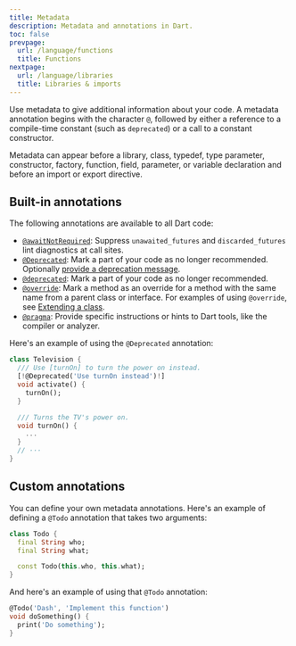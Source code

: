 ```yaml
---
title: Metadata
description: Metadata and annotations in Dart.
toc: false
prevpage:
  url: /language/functions
  title: Functions
nextpage:
  url: /language/libraries
  title: Libraries & imports
---
```



Use metadata to give additional information about your code. A metadata
annotation begins with the character `@`, followed by either a reference
to a compile-time constant (such as `deprecated`) or a call to a
constant constructor.

Metadata can appear before a library, class, typedef, type parameter,
constructor, factory, function, field, parameter, or variable
declaration and before an import or export directive.

## Built-in annotations

The following annotations are available to all Dart code: 

*   [`@awaitNotRequired`][]: Suppress `unawaited_futures` and
    `discarded_futures` lint diagnostics at call sites.
*   [`@Deprecated`][]: Mark a part of your code as no longer
    recommended. Optionally [provide a deprecation message][].
*   [`@deprecated`][]: Mark a part of your code as no longer
    recommended.
*   [`@override`][]: Mark a method as an override for a
    method with the same name from a parent class or
    interface. For examples of using `@override`, see
    [Extending a class][].
*   [`@pragma`][]: Provide specific instructions or hints to
    Dart tools, like the compiler or analyzer.

Here's an example of using the `@Deprecated` annotation:

<?code-excerpt "misc/lib/language_tour/metadata/television.dart (deprecated)" replace="/@Deprecated.*/[!$&!]/g"?>
```dart
class Television {
  /// Use [turnOn] to turn the power on instead.
  [!@Deprecated('Use turnOn instead')!]
  void activate() {
    turnOn();
  }

  /// Turns the TV's power on.
  void turnOn() {
    ...
  }
  // ···
}
```

## Custom annotations

You can define your own metadata annotations. Here's an example of
defining a `@Todo` annotation that takes two arguments:

<?code-excerpt "misc/lib/language_tour/metadata/todo.dart"?>
```dart
class Todo {
  final String who;
  final String what;

  const Todo(this.who, this.what);
}
```

And here's an example of using that `@Todo` annotation:

<?code-excerpt "misc/lib/language_tour/metadata/misc.dart (usage)"?>
```dart
@Todo('Dash', 'Implement this function')
void doSomething() {
  print('Do something');
}
```

[`@awaitNotRequired`]: {{site.dart-api}}/dart-core/awaitNotRequired-class.html
[`@Deprecated`]: {{site.dart-api}}/dart-core/Deprecated-class.html
[`@deprecated`]: {{site.dart-api}}/dart-core/deprecated-constant.html
[`@override`]: {{site.dart-api}}/dart-core/override-constant.html
[`@pragma`]: {{site.dart-api}}/dart-core/pragma-class.html
[provide a deprecation message]: /tools/linter-rules/provide_deprecation_message
[Extending a class]: /language/extend
